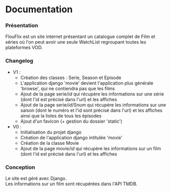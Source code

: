 # Documentation

### Présentation

FlouFlix est un site internet présentant un catalogue complet de Film et séries où l'on peut avoir une seule WatchList regroupant toutes les plateformes VOD.


### Changelog

- V1 :
  * Création des classes : Serie, Season et Episode
  * L'application django 'movie' devient l'application plus générale 'browse', qui ne contiendra pas que les films
  * Ajout de la page serie/$id$ qui récupère les informations sur une série (dont l'id est précisé dans l'url) et les affiches
  * Ajout de la page serie/$id$/S$num$ qui récupère les informations sur une saison (dont le numéro et l'id sont précisé dans l'url) et les affiches ainsi que la listes de tous les épisodes
  * Ajout d'un favicon (+ gestion du dossier 'static')
- V0 :
  * Initialisation du projet django
  * Création de l'application django intitulée 'movie'
  * Création de la classe Movie
  * Ajout de la page movie/$id$ qui récupère les informations sur un film (dont l'id est précisé dans l'url) et les affiches


### Conception

Le site est géré avec Django.
<br>
Les informations sur un film sont récupérées dans l'API TMDB.
